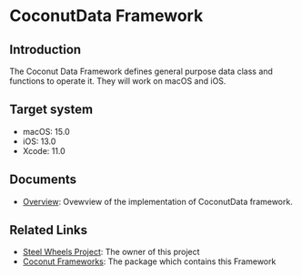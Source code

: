 # CoconutData Framework
## Introduction
The Coconut Data Framework defines general purpose data class and functions to operate it. They will work on macOS and iOS.

## Target system
* macOS: 15.0
* iOS:   13.0
* Xcode: 11.0

## Documents
* [Overview](https://github.com/steelwheels/Coconut/blob/master/CoconutData/Document/Overview.md): Ovewview of the implementation of CoconutData framework.

## Related Links
* [Steel Wheels Project](https://steelwheels.github.io): The owner of this project
* [Coconut Frameworks](https://github.com/steelwheels/Coconut/blob/master/README.md): The package which contains this Framework
